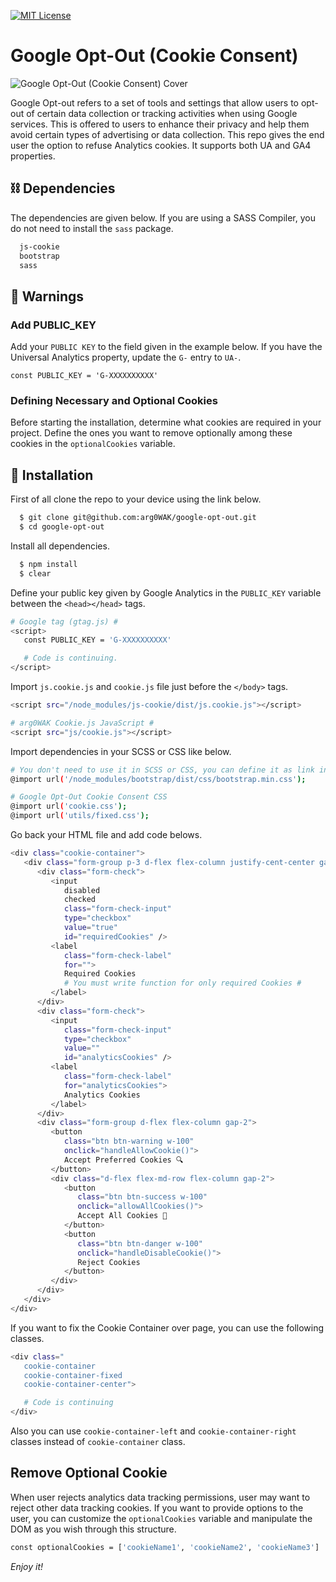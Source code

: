 <a class="remove" href="https://choosealicense.com/licenses/mit/"><img src="https://img.shields.io/badge/License-MIT-green.svg" alt="MIT License"></a>

<h1 class='remove'>Google Opt-Out (Cookie Consent)</h1>

![Google Opt-Out (Cookie Consent) Cover](https://arg0wak.github.io/gist/images/google-opt-out/2Q1NL3AAKQQUP8Z.png)

Google Opt-out refers to a set of tools and settings that allow users to opt-out of certain data collection or tracking activities when using Google services. This is offered to users to enhance their privacy and help them avoid certain types of advertising or data collection. This repo gives the end user the option to refuse Analytics cookies. It supports both UA and GA4 properties.

## ⛓️ Dependencies

The dependencies are given below. If you are using a SASS Compiler, you do not need to install the `sass` package.

```bash
  js-cookie
  bootstrap
  sass
```

## 🚨 Warnings

### Add PUBLIC_KEY

Add your `PUBLIC KEY` to the field given in the example below.
If you have the Universal Analytics property, update the `G-` entry to `UA-`.

`const PUBLIC_KEY = 'G-XXXXXXXXXX'`

### Defining Necessary and Optional Cookies

Before starting the installation, determine what cookies are required in your project. Define the ones you want to remove optionally among these cookies in the `optionalCookies` variable.

## 🚀 Installation

First of all clone the repo to your device using the link below.

```bash
  $ git clone git@github.com:arg0WAK/google-opt-out.git
  $ cd google-opt-out
```

Install all dependencies.

```bash
  $ npm install
  $ clear
```

Define your public key given by Google Analytics in the `PUBLIC_KEY` variable between the `<head></head>` tags.

```bash
# Google tag (gtag.js) #
<script>
   const PUBLIC_KEY = 'G-XXXXXXXXXX'

   # Code is continuing.
</script>
```

Import `js.cookie.js` and `cookie.js` file just before the `</body>` tags.

```bash
<script src="/node_modules/js-cookie/dist/js.cookie.js"></script>

# arg0WAK Cookie.js JavaScript #
<script src="js/cookie.js"></script>
```

Import dependencies in your SCSS or CSS like below.

```bash
# You don't need to use it in SCSS or CSS, you can define it as link in HTML if you want.
@import url('/node_modules/bootstrap/dist/css/bootstrap.min.css');

# Google Opt-Out Cookie Consent CSS
@import url('cookie.css');
@import url('utils/fixed.css');
```

Go back your HTML file and add code belows.

```bash
<div class="cookie-container">
   <div class="form-group p-3 d-flex flex-column justify-cent-center gap-2 rounded h-100">
      <div class="form-check">
         <input
            disabled
            checked
            class="form-check-input"
            type="checkbox"
            value="true"
            id="requiredCookies" />
         <label
            class="form-check-label"
            for="">
            Required Cookies
            # You must write function for only required Cookies #
         </label>
      </div>
      <div class="form-check">
         <input
            class="form-check-input"
            type="checkbox"
            value=""
            id="analyticsCookies" />
         <label
            class="form-check-label"
            for="analyticsCookies">
            Analytics Cookies
         </label>
      </div>
      <div class="form-group d-flex flex-column gap-2">
         <button
            class="btn btn-warning w-100"
            onclick="handleAllowCookie()">
            Accept Preferred Cookies 🔍
         </button>
         <div class="d-flex flex-md-row flex-column gap-2">
            <button
               class="btn btn-success w-100"
               onclick="allowAllCookies()">
               Accept All Cookies 🍪
            </button>
            <button
               class="btn btn-danger w-100"
               onclick="handleDisableCookie()">
               Reject Cookies
            </button>
         </div>
      </div>
   </div>
</div>
```

If you want to fix the Cookie Container over page, you can use the following classes.

```bash
<div class="
   cookie-container
   cookie-container-fixed
   cookie-container-center">

   # Code is continuing
</div>
```

Also you can use `cookie-container-left` and `cookie-container-right` classes instead of `cookie-container` class.

## Remove Optional Cookie

When user rejects analytics data tracking permissions, user may want to reject other data tracking cookies. If you want to provide options to the user, you can customize the `optionalCookies` variable and manipulate the DOM as you wish through this structure.

```bash
const optionalCookies = ['cookieName1', 'cookieName2', 'cookieName3']
```

_Enjoy it!_
